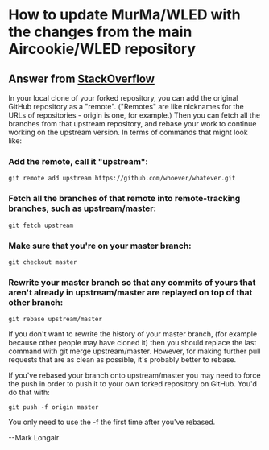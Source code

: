 # How to update MurMa/WLED with the changes from the main Aircookie/WLED repository

## Answer from [StackOverflow](https://stackoverflow.com/questions/7244321/how-do-i-update-a-github-forked-repository#7244456)

In your local clone of your forked repository, you can add the original GitHub repository as a "remote". ("Remotes" are like nicknames for the URLs of repositories - origin is one, for example.) Then you can fetch all the branches from that upstream repository, and rebase your work to continue working on the upstream version. In terms of commands that might look like:

### Add the remote, call it "upstream":
```
git remote add upstream https://github.com/whoever/whatever.git
```
### Fetch all the branches of that remote into remote-tracking branches, such as upstream/master:
```
git fetch upstream
```
### Make sure that you're on your master branch:
```
git checkout master
```
### Rewrite your master branch so that any commits of yours that aren't already in upstream/master are replayed on top of that other branch:

```
git rebase upstream/master
```

If you don't want to rewrite the history of your master branch, (for example because other people may have cloned it) then you should replace the last command with git merge upstream/master. However, for making further pull requests that are as clean as possible, it's probably better to rebase.

If you've rebased your branch onto upstream/master you may need to force the push in order to push it to your own forked repository on GitHub. You'd do that with:

```
git push -f origin master
```

You only need to use the -f the first time after you've rebased.

--Mark Longair